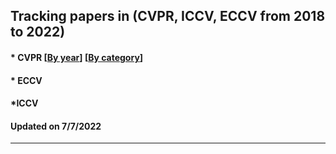 ## Tracking papers in (CVPR, ICCV, ECCV from 2018 to 2022)

####  * CVPR [[By year](https://github.com/DomainGreen/Tracking-papers/blob/main/paper.md)]  [[By category](https://github.com/DomainGreen/Tracking-papers/blob/main/paper.md)]

#### * ECCV 

#### *ICCV  
#### Updated on 7/7/2022 
---

